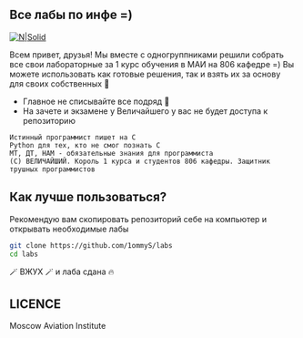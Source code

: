 ## Все лабы по инфе =)

[![N|Solid](https://www.aviationunion.ru/upload/iblock/cf5/68c8ih35w7algm06yswtu0aecfjvi4cl/b200a81bfbb3bd9e745b059cba5b8c20.jpg)](https://nodesource.com/products/nsolid)



Всем привет, друзья! Мы вместе с одногруппниками решили собрать все свои лабораторные за 1 курс обучения в МАИ на 806 кафедре =) Вы можете использовать как готовые решения, так и взять их за основу для своих собственных 🥰
- Главное не списывайте все подряд 🥺 
- На зачете и экзамене у Величайшего у вас не будет доступа к репозиторию



```
Истинный программист пишет на C
Python для тех, кто не смог познать C
МТ, ДТ, НАМ - обязательные знания для программиста
(C) ВЕЛИЧАЙШИЙ. Король 1 курса и студентов 806 кафедры. Защитник трушных программистов
```
## Как лучше пользоваться?


Рекомендую вам скопировать репозиторий себе на компьютер и открывать необходимые лабы

```sh
git clone https://github.com/1ommyS/labs
cd labs
```

🪄 ВЖУХ 🪄 и лаба сдана 🔥

## LICENCE

Moscow Aviation Institute